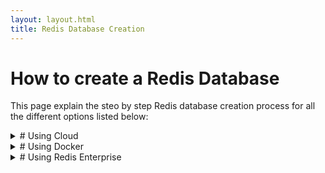 ```yaml
---
layout: layout.html
title: Redis Database Creation
---
```


# How to create a Redis Database 

This page explain the steo by step Redis database creation process for all the different options listed below:


<details><summary>
# Using Cloud</summary>

1. You will have to create Redis Cloud account by visiting [link](https://redislabs.com/try-redis-modules-for-free) below. Once you click on “Get Started”, you will receive an email with a link to activate your account and complete your signup process.

[![]({{ '/images/getting_started/recloud.png' | url }})](https://redislabs.com/try-redis-modules-for-free)

2.  Next, you will have to add  Redis Enterprise Cloud Essentials subscription. In the Redis Enterprise Cloud menu, click Subscriptions. At the bottom of the page, click the “+” sign.

![My Image]({{ '/images/getting_started/recloud2.png' | url  }} )

3. For the cloud provider, select Amazon AWS


![My Image]({{ '/images/getting_started/recloud3.png' | url }} )

4. For the region where you want to use the subscription, select ap-south-1. Please note that it’s currently available only in the AWS/Mumbai 


![My Image]({{ '/images/getting_started/recloud5.png' | url }} )

5. In the Redis Enterprise Cloud service levels, select the Redis Cloud Essentials 30MB/1 Database level


![My Image]({{ '/images/getting_started/recloud6.png' | url }} )

6. Click Create. After you create a subscription, you can create a database:


7.  Enter a name for the database of your choice

![My Image]({{ '/images/getting_started/recloud7.png' | url }} )


8. Click "Activate" and wait for few seconds till it gets activated. Once fully activated, you will see the database endpoints as shown below:

![My Image]({{ '/images/getting_started/recloud8.png' | url }} )
</details>

<details>
<summary># Using Docker</summary>

### Pre-requisite

- Ensure that Docker is installed in your system. 
If you're new, refer https://docs.docker.com/docker-for-mac/install/ to install Docker on Mac. 

### Run the container

To pull and start the Redis Enterprise Software Docker container, run this docker run command in the terminal or command-line for your operating system.

Note: On Windows, make sure Docker is configured to run Linux-based containers.

```
docker run -d --cap-add sys_resource --name rp -p 8443:8443 -p 9443:9443 -p 12000:12000 redislabs/redis
```

The Docker container with RS runs on your localhost with port 8443 open for HTTPS connections, 9443 for REST API connections, and port 12000 open for redis client connections. You can publish other ports with -p <host_port>:<container_port>.

### Set up a cluster

In the web browser on the host machine, go to https://localhost:8443 to see the Redis Enterprise Software web console.

![My Image]({{ '/images/getting_started/recloud10.png' | url }} )

- In the Node Configuration settings, enter a cluster FQDN such as cluster.local. Then click Next button.

![My Image]({{ '/images/getting_started/recloud11.png' | url }} )


- Enter your license key, if you have one. If not, click the Next button to use the trial version.

![My Image]({{ '/images/getting_started/recloud12.png' | url }} )

- Enter an email and password for the admin account for the web console.

![My Image]({{ '/images/getting_started/recloud13.png' | url }} )

- These credentials are also used for connections to the REST API.

- Click OK to confirm that you are aware of the replacement of the HTTPS SSL/TLS certificate on the node, and proceed through the browser warning

![My Image]({{ '/images/getting_started/recloud14.png' | url }} )

### Create a database

- Select “redis database” and the “single region” deployment, and click Next.

- Enter a database name such as demodb.

![My Image]({{ '/images/getting_started/recloud16.png' | url }} )

- Click Show advanced options and, in the Endpoint port number, enter 12000 for the port number.If you cannot activate the database because of a memory limitation, make sure that Docker has enough memory allocated in the Advanced section of Docker Settings.

![My Image]({{ '/images/getting_started/recloud18.png' | url }} )

If port 12000 is not available, enter any available port number between 10000 to 19999 and connect to the database with that port number.


The database configuration is shown. When you see a green check mark, the database is activated and ready for you to use.

![My Image]({{ '/images/getting_started/recloud20.png' | url }} )

You now have a Redis database!
</details>

<details><summary>
# Using Redis Enterprise
</summary>
## Install Redis Enterprise Software 

You can download the binaries from the [Redis Enterprise Download Center](https://www.redislabs.com/redis-enterprise-software/download-center/software/) and copy the download package to machine with a Linux-based OS. To untar the image:

```
tar vxf <downloaded tar file name>
```

Once the tar command completes, install RS with the install.sh script in the current directory.

```
sudo ./install.sh -y
```

## Setting up a cluster 

In the web browser on the host machine, go to https://localhost:8443 to see the Redis Enterprise Software web console.

Note: Depending on your browser, you may see a certificate error. You can safely continue to the web console.
If you see an error from nginx, try again after a few minutes.
Click Setup to start the node configuration steps.

![My Image]({{ '/images/getting_started/recloud21.png' | url }} )

In the Node Configuration settings, enter a cluster FQDN such as cluster.local. Then click Next button.

Enter your license key, if you have one. If not, click the Next button to use the trial version.

Enter an email and password for the admin account for the web console.

These credentials are also used for connections to the REST API.

Click OK to confirm that you are aware of the replacement of the HTTPS SSL/TLS certificate on the node, and proceed through the browser warning.

## Create a database 

Select “redis database” and the “single region” deployment, and click Next.

Enter a database name such as database1 and click Activate to create your database.

You now have a Redis database!
</details>





